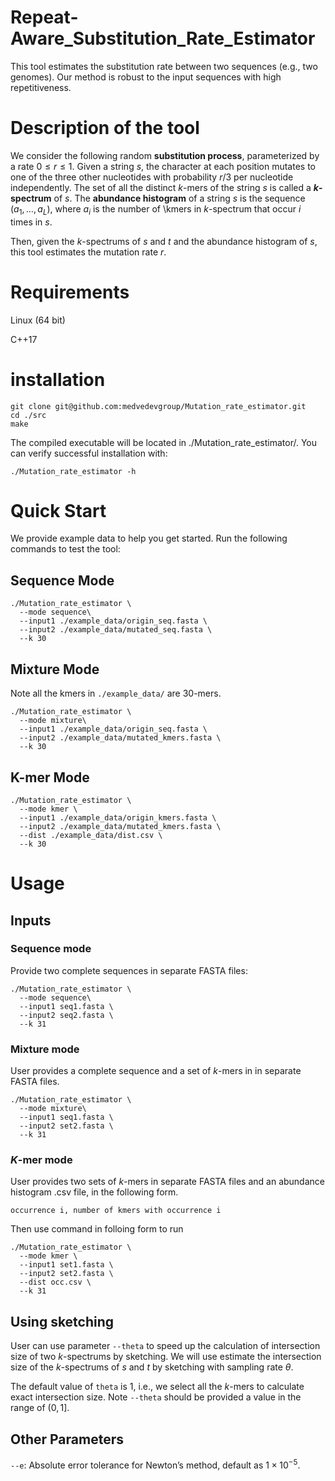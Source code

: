# Repeat-Aware_Substitution_Rate_Estimator

This tool estimates the substitution rate between two sequences (e.g., two genomes). Our method is robust to the input sequences with high repetitiveness.


# Description of the tool

We consider the following random **substitution process**, parameterized by a rate $0\leq r \leq 1$. Given a string $s$, the character at each position mutates to one of the three other nucleotides with probability $r/3$ per nucleotide independently. The set of all the distinct $k$-mers of the string $s$ is called a **$k$-spectrum** of $s$. The **abundance histogram** of a string $s$ is the sequence $(a_1, \ldots, a_L)$, where $a_i$ is the number of \kmers in $k$-spectrum that occur $i$ times in $s$.

Then, given the $k$-spectrums of $s$ and $t$ and the abundance histogram of $s$, this tool estimates the mutation rate $r$.


# Requirements

Linux (64 bit)

C++17

# installation

```
git clone git@github.com:medvedevgroup/Mutation_rate_estimator.git
cd ./src
make
```

The compiled executable will be located in ./Mutation_rate_estimator/. You can verify successful installation with:

```
./Mutation_rate_estimator -h
```

# Quick Start

We provide example data to help you get started. Run the following commands to test the tool:

## Sequence Mode

```
./Mutation_rate_estimator \
  --mode sequence\
  --input1 ./example_data/origin_seq.fasta \
  --input2 ./example_data/mutated_seq.fasta \
  --k 30
```

## Mixture Mode

Note all the kmers in `./example_data/` are 30-mers.

```
./Mutation_rate_estimator \
  --mode mixture\
  --input1 ./example_data/origin_seq.fasta \
  --input2 ./example_data/mutated_kmers.fasta \
  --k 30
```

## K-mer Mode

```
./Mutation_rate_estimator \
  --mode kmer \
  --input1 ./example_data/origin_kmers.fasta \
  --input2 ./example_data/mutated_kmers.fasta \
  --dist ./example_data/dist.csv \
  --k 30
```

# Usage


## Inputs

### Sequence mode

Provide two complete sequences in separate FASTA files:

```
./Mutation_rate_estimator \
  --mode sequence\
  --input1 seq1.fasta \
  --input2 seq2.fasta \
  --k 31
```


### Mixture mode

User provides a complete sequence and a set of $k$-mers in in separate FASTA files. 

```
./Mutation_rate_estimator \
  --mode mixture\
  --input1 seq1.fasta \
  --input2 set2.fasta \
  --k 31
```

### $K$-mer mode

User provides two sets of $k$-mers in separate FASTA files and an abundance histogram .csv file, in the following form.

```
occurrence i, number of kmers with occurrence i
```

Then use command in folloing form to run

```
./Mutation_rate_estimator \
  --mode kmer \
  --input1 set1.fasta \
  --input2 set2.fasta \
  --dist occ.csv \
  --k 31
```

## Using sketching

User can use parameter `--theta` to speed up the calculation of intersection size of two $k$-spectrums by sketching. We will use estimate the intersection size of the $k$-spectrums of $s$ and $t$ by sketching with sampling rate $\theta$.

The default value of `theta` is $1$, i.e., we select all the $k$-mers to calculate exact intersection size. Note `--theta` should be provided a value in the range of $(0,1]$.

## Other Parameters

`--e`: Absolute error tolerance for Newton’s method, default as $1 \times 10^{-5}$. 

